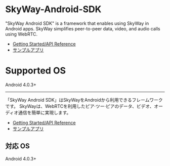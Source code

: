 # SkyWay-Android-SDK

"SkyWay Android SDK" is a framework that enables using SkyWay in Android apps.
SkyWay simplifies peer-to-peer data, video, and audio calls using WebRTC.

* [Getting Started/API Reference](http://nttcom.github.io/skyway/en/docs/#Android)
* [サンプルアプリ](https://github.com/nttcom/SkyWay-Android-Sample)

# Supported OS
Android 4.0.3+


---

「SkyWay Android SDK」はSkyWayをAndroidから利用できるフレームワークです。
SkyWayは、WebRTCを利用したピア·ツー·ピアのデータ、ビデオ、オーディオ通信を簡単に実現します。

* [Getting Started/API Reference](http://nttcom.github.io/skyway/docs/#Android)
* [サンプルアプリ](https://github.com/nttcom/SkyWay-Android-Sample)

## 対応 OS
Android 4.0.3+


